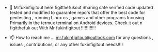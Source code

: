 - 👋 Mrfukinfigitout here figitthefukout
Sharing safe verified code updated tested
and modified to guarantee repo's that offer
the best code for pentesting , running
Linux os , games and other programs focusing
Primarily in the termux terminal on Android
devices. Check it out n figitthefuk out
With Mr fukinfigitout !!!!!!!!!!!!

- 📫 How to reach me ...
 mr.fukinfigitout@outlook.com for any 
questions , issues , contributions, 
or any other fukinfigitout needs!!!!

<!---
Mrfukinfigitout/Mrfukinfigitout is a ✨ special ✨ repository because its `README.md` (this file) appears on your GitHub profile.
You can click the Preview link to take a look at your changes.
--->
